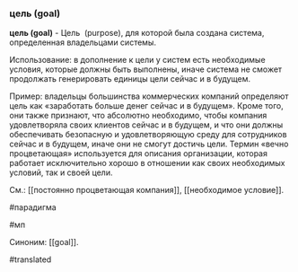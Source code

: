 ### цель (goal)

**цель (goal)** - Цель  (purpose), для которой была создана система, определенная владельцами системы.

Использование: в дополнение к цели у систем есть необходимые условия, которые должны быть выполнены, иначе система не сможет продолжать генерировать единицы цели сейчас и в будущем.

Пример: владельцы большинства коммерческих компаний определяют цель как «заработать больше денег сейчас и в будущем». Кроме того, они также признают, что абсолютно необходимо, чтобы компания удовлетворяла своих клиентов сейчас и в будущем, и что они должны обеспечивать безопасную и удовлетворяющую среду для сотрудников сейчас и в будущем, иначе они не смогут достичь цели. Термин «вечно процветающая» используется для описания организации, которая работает исключительно хорошо в отношении как своих необходимых условий, так и своей цели.

См.: [[постоянно процветающая компания]], [[необходимое условие]].

#парадигма

#мп

Синоним: [[goal]].

#translated
